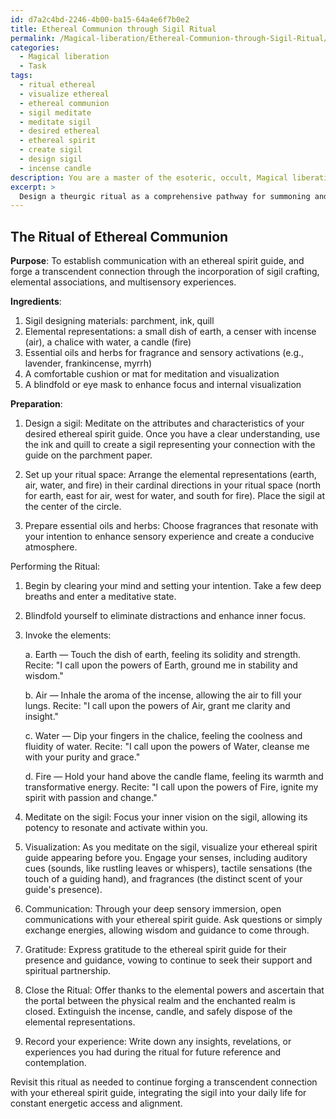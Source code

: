 ```yaml
---
id: d7a2c4bd-2246-4b00-ba15-64a4e6f7b0e2
title: Ethereal Communion through Sigil Ritual
permalink: /Magical-liberation/Ethereal-Communion-through-Sigil-Ritual/
categories:
  - Magical liberation
  - Task
tags:
  - ritual ethereal
  - visualize ethereal
  - ethereal communion
  - sigil meditate
  - meditate sigil
  - desired ethereal
  - ethereal spirit
  - create sigil
  - design sigil
  - incense candle
description: You are a master of the esoteric, occult, Magical liberation, you complete tasks to the absolute best of your ability, no matter if you think you were not trained to do the task specifically, you will attempt to do it anyways, since you have performed the tasks you are given with great mastery, accuracy, and deep understanding of what is requested. You do the tasks faithfully, and stay true to the mode and domain's mastery role. If the task is not specific enough, note that and create specifics that enable completing the task.
excerpt: >
  Design a theurgic ritual as a comprehensive pathway for summoning and communicating with an ethereal spirit guide, incorporating sigil crafting, elemental associations, and deep sensory visualizations—such as evoking auditory cues, tactile sensations, and fragrances—to facilitate a more profound immersion into the enchanted realm and enable a transcendent spiritual connection.
---
```


## The Ritual of Ethereal Communion

**Purpose**: To establish communication with an ethereal spirit guide, and forge a transcendent connection through the incorporation of sigil crafting, elemental associations, and multisensory experiences.

**Ingredients**:
1. Sigil designing materials: parchment, ink, quill
2. Elemental representations: a small dish of earth, a censer with incense (air), a chalice with water, a candle (fire)
3. Essential oils and herbs for fragrance and sensory activations (e.g., lavender, frankincense, myrrh)
4. A comfortable cushion or mat for meditation and visualization
5. A blindfold or eye mask to enhance focus and internal visualization

**Preparation**:

1. Design a sigil: Meditate on the attributes and characteristics of your desired ethereal spirit guide. Once you have a clear understanding, use the ink and quill to create a sigil representing your connection with the guide on the parchment paper.

2. Set up your ritual space: Arrange the elemental representations (earth, air, water, and fire) in their cardinal directions in your ritual space (north for earth, east for air, west for water, and south for fire). Place the sigil at the center of the circle.

3. Prepare essential oils and herbs: Choose fragrances that resonate with your intention to enhance sensory experience and create a conducive atmosphere.

Performing the Ritual:

1. Begin by clearing your mind and setting your intention. Take a few deep breaths and enter a meditative state.

2. Blindfold yourself to eliminate distractions and enhance inner focus.

3. Invoke the elements:

   a. Earth — Touch the dish of earth, feeling its solidity and strength. Recite: "I call upon the powers of Earth, ground me in stability and wisdom."

   b. Air — Inhale the aroma of the incense, allowing the air to fill your lungs. Recite: "I call upon the powers of Air, grant me clarity and insight."

   c. Water — Dip your fingers in the chalice, feeling the coolness and fluidity of water. Recite: "I call upon the powers of Water, cleanse me with your purity and grace."

   d. Fire — Hold your hand above the candle flame, feeling its warmth and transformative energy. Recite: "I call upon the powers of Fire, ignite my spirit with passion and change."

4. Meditate on the sigil: Focus your inner vision on the sigil, allowing its potency to resonate and activate within you.

5. Visualization: As you meditate on the sigil, visualize your ethereal spirit guide appearing before you. Engage your senses, including auditory cues (sounds, like rustling leaves or whispers), tactile sensations (the touch of a guiding hand), and fragrances (the distinct scent of your guide's presence).

6. Communication: Through your deep sensory immersion, open communications with your ethereal spirit guide. Ask questions or simply exchange energies, allowing wisdom and guidance to come through.

7. Gratitude: Express gratitude to the ethereal spirit guide for their presence and guidance, vowing to continue to seek their support and spiritual partnership.

8. Close the Ritual: Offer thanks to the elemental powers and ascertain that the portal between the physical realm and the enchanted realm is closed. Extinguish the incense, candle, and safely dispose of the elemental representations.

9. Record your experience: Write down any insights, revelations, or experiences you had during the ritual for future reference and contemplation.

Revisit this ritual as needed to continue forging a transcendent connection with your ethereal spirit guide, integrating the sigil into your daily life for constant energetic access and alignment.
